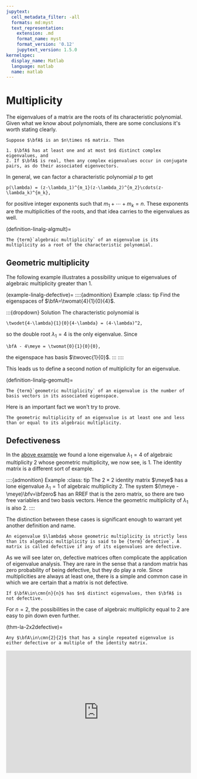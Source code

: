 ```yaml
---
jupytext:
  cell_metadata_filter: -all
  formats: md:myst
  text_representation:
    extension: .md
    format_name: myst
    format_version: '0.12'
    jupytext_version: 1.5.0
kernelspec:
  display_name: Matlab
  language: matlab
  name: matlab
---
```


# Multiplicity

The eigenvalues of a matrix are the roots of its characteristic polynomial. Given what we know about polynomials, there are some conclusions it's worth stating clearly.

````{proof:property} Eigenvalue properties
Suppose $\bfA$ is an $n\times n$ matrix. Then

1. $\bfA$ has at least one and at most $n$ distinct complex eigenvalues, and
2. If $\bfA$ is real, then any complex eigenvalues occur in conjugate pairs, as do their associated eigenvectors.
````

In general, we can factor a characteristic polynomial $p$ to get

```{math}
p(\lambda) = (z-\lambda_1)^{m_1}(z-\lambda_2)^{m_2}\cdots(z-\lambda_k)^{m_k},
```

for positive integer exponents such that $m_1+\cdots+m_k=n$. These exponents are the multiplicities of the roots, and that idea carries to the eigenvalues as well.

(definition-linalg-algmult)=
````{proof:definition} Algebraic multiplicity
The {term}`algebraic multiplicity` of an eigenvalue is its multiplicity as a root of the characteristic polynomial.
````

## Geometric multiplicity

The following example illustrates a possibility unique to eigenvalues of algebraic multiplicity greater than 1.

(example-linalg-defective)=
::::{admonition} Example
:class: tip
Find the eigenspaces of $\bfA=\twomat{4}{1}{0}{4}$.

:::{dropdown} Solution
The characteristic polynomial is 

```{math}
\twodet{4-\lambda}{1}{0}{4-\lambda} = (4-\lambda)^2,
```

so the double root $\lambda_1=4$ is the only eigenvalue. Since

```{math}
\bfA - 4\meye = \twomat{0}{1}{0}{0},
```

the eigenspace has basis $\twovec{1}{0}$.
:::
::::

This leads us to define a second notion of multiplicity for an eigenvalue. 

(definition-linalg-geomult)=
````{proof:definition} Geometric multiplicity
The {term}`geometric multiplicity` of an eigenvalue is the number of basis vectors in its associated eigenspace.
````

Here is an important fact we won't try to prove.

````{proof:property}
The geometric multiplicity of an eigenvalue is at least one and less than or equal to its algebraic multiplicity.
````

## Defectiveness

In the [above example](example-linalg-defective) we found a lone eigenvalue $\lambda_1=4$ of algebraic multiplicity 2 whose geometric multiplicity, we now see, is 1. The identity matrix is a different sort of example.

::::{admonition} Example
:class: tip
The $2\times 2$ identity matrix $\meye$ has a lone eigenvalue $\lambda_1=1$ of algebraic multiplicity 2. The system $(\meye - \meye)\bfv=\bfzero$ has an RREF that is the zero matrix, so there are two free variables and two basis vectors. Hence the geometric multiplicity of $\lambda_1$ is also 2.
::::

The distinction between these cases is significant enough to warrant yet another definition and name.

````{proof:definition} Defectiveness
An eigenvalue $\lambda$ whose geometric multiplicity is strictly less than its algebraic multiplicity is said to be {term}`defective`. A matrix is called defective if any of its eigenvalues are defective.
````

As we will see later on, defective matrices often complicate the application of eigenvalue analysis. They are rare in the sense that a random matrix has zero probability of being defective, but they do play a role. Since multiplicities are always at least one, there is a simple and common case in which we are certain that a matrix is not defective.

````{proof:theorem} Distinct eigenvalues
If $\bfA\in\cmn{n}{n}$ has $n$ distinct eigenvalues, then $\bfA$ is not defective.
````

For $n=2$, the possibilities in the case of algebraic multiplicity equal to 2 are easy to pin down even further. 

(thm-la-2x2defective)=
````{proof:theorem} $2\times 2$ defectivenss
Any $\bfA\in\cmn{2}{2}$ that has a single repeated eigenvalue is either defective or a multiple of the identity matrix. 
````

<div style="max-width:608px"><div style="position:relative;padding-bottom:66.118421052632%"><iframe id="kaltura_player" src="https://cdnapisec.kaltura.com/p/2358381/sp/235838100/embedIframeJs/uiconf_id/43030021/partner_id/2358381?iframeembed=true&playerId=kaltura_player&entry_id=1_46jcs8ws&flashvars[streamerType]=auto&amp;flashvars[localizationCode]=en&amp;flashvars[leadWithHTML5]=true&amp;flashvars[sideBarContainer.plugin]=true&amp;flashvars[sideBarContainer.position]=left&amp;flashvars[sideBarContainer.clickToClose]=true&amp;flashvars[chapters.plugin]=true&amp;flashvars[chapters.layout]=vertical&amp;flashvars[chapters.thumbnailRotator]=false&amp;flashvars[streamSelector.plugin]=true&amp;flashvars[EmbedPlayer.SpinnerTarget]=videoHolder&amp;flashvars[dualScreen.plugin]=true&amp;flashvars[Kaltura.addCrossoriginToIframe]=true&amp;&wid=1_6jbccbm1" width="608" height="402" allowfullscreen webkitallowfullscreen mozAllowFullScreen allow="autoplay *; fullscreen *; encrypted-media *" sandbox="allow-forms allow-same-origin allow-scripts allow-top-navigation allow-pointer-lock allow-popups allow-modals allow-orientation-lock allow-popups-to-escape-sandbox allow-presentation allow-top-navigation-by-user-activation" frameborder="0" title="Kaltura Player" style="position:absolute;top:0;left:0;width:100%;height:100%"></iframe></div></div>
